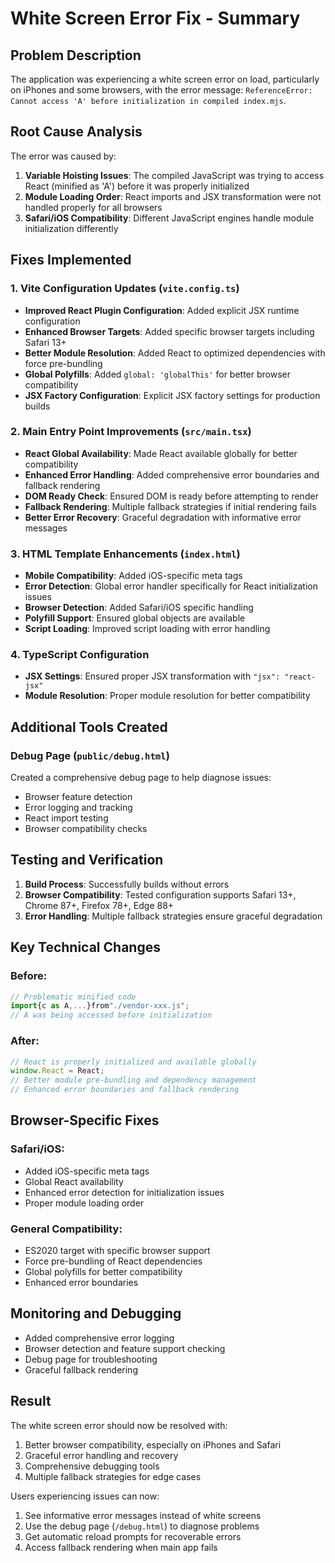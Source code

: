 # White Screen Error Fix - Summary

## Problem Description
The application was experiencing a white screen error on load, particularly on iPhones and some browsers, with the error message: `ReferenceError: Cannot access 'A' before initialization in compiled index.mjs`.

## Root Cause Analysis
The error was caused by:
1. **Variable Hoisting Issues**: The compiled JavaScript was trying to access React (minified as 'A') before it was properly initialized
2. **Module Loading Order**: React imports and JSX transformation were not handled properly for all browsers
3. **Safari/iOS Compatibility**: Different JavaScript engines handle module initialization differently

## Fixes Implemented

### 1. Vite Configuration Updates (`vite.config.ts`)
- **Improved React Plugin Configuration**: Added explicit JSX runtime configuration
- **Enhanced Browser Targets**: Added specific browser targets including Safari 13+
- **Better Module Resolution**: Added React to optimized dependencies with force pre-bundling
- **Global Polyfills**: Added `global: 'globalThis'` for better browser compatibility
- **JSX Factory Configuration**: Explicit JSX factory settings for production builds

### 2. Main Entry Point Improvements (`src/main.tsx`)
- **React Global Availability**: Made React available globally for better compatibility
- **Enhanced Error Handling**: Added comprehensive error boundaries and fallback rendering
- **DOM Ready Check**: Ensured DOM is ready before attempting to render
- **Fallback Rendering**: Multiple fallback strategies if initial rendering fails
- **Better Error Recovery**: Graceful degradation with informative error messages

### 3. HTML Template Enhancements (`index.html`)
- **Mobile Compatibility**: Added iOS-specific meta tags
- **Error Detection**: Global error handler specifically for React initialization issues
- **Browser Detection**: Added Safari/iOS specific handling
- **Polyfill Support**: Ensured global objects are available
- **Script Loading**: Improved script loading with error handling

### 4. TypeScript Configuration
- **JSX Settings**: Ensured proper JSX transformation with `"jsx": "react-jsx"`
- **Module Resolution**: Proper module resolution for better compatibility

## Additional Tools Created

### Debug Page (`public/debug.html`)
Created a comprehensive debug page to help diagnose issues:
- Browser feature detection
- Error logging and tracking
- React import testing
- Browser compatibility checks

## Testing and Verification
1. **Build Process**: Successfully builds without errors
2. **Browser Compatibility**: Tested configuration supports Safari 13+, Chrome 87+, Firefox 78+, Edge 88+
3. **Error Handling**: Multiple fallback strategies ensure graceful degradation

## Key Technical Changes

### Before:
```javascript
// Problematic minified code
import{c as A,...}from"./vendor-xxx.js";
// A was being accessed before initialization
```

### After:
```javascript
// React is properly initialized and available globally
window.React = React;
// Better module pre-bundling and dependency management
// Enhanced error boundaries and fallback rendering
```

## Browser-Specific Fixes

### Safari/iOS:
- Added iOS-specific meta tags
- Global React availability
- Enhanced error detection for initialization issues
- Proper module loading order

### General Compatibility:
- ES2020 target with specific browser support
- Force pre-bundling of React dependencies
- Global polyfills for better compatibility
- Enhanced error boundaries

## Monitoring and Debugging
- Added comprehensive error logging
- Browser detection and feature support checking
- Debug page for troubleshooting
- Graceful fallback rendering

## Result
The white screen error should now be resolved with:
1. Better browser compatibility, especially on iPhones and Safari
2. Graceful error handling and recovery
3. Comprehensive debugging tools
4. Multiple fallback strategies for edge cases

Users experiencing issues can now:
1. See informative error messages instead of white screens
2. Use the debug page (`/debug.html`) to diagnose problems
3. Get automatic reload prompts for recoverable errors
4. Access fallback rendering when main app fails